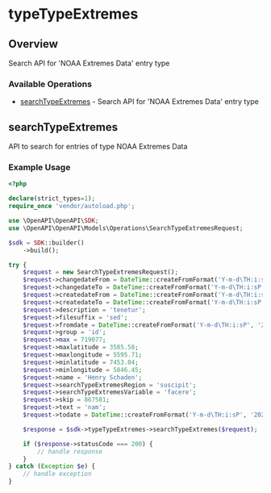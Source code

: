 # typeTypeExtremes

## Overview

Search API for 'NOAA Extremes Data' entry type

### Available Operations

* [searchTypeExtremes](#searchtypeextremes) - Search API for 'NOAA Extremes Data' entry type

## searchTypeExtremes

API to search for entries of type NOAA Extremes Data

### Example Usage

```php
<?php

declare(strict_types=1);
require_once 'vendor/autoload.php';

use \OpenAPI\OpenAPI\SDK;
use \OpenAPI\OpenAPI\Models\Operations\SearchTypeExtremesRequest;

$sdk = SDK::builder()
    ->build();

try {
    $request = new SearchTypeExtremesRequest();
    $request->changedateFrom = DateTime::createFromFormat('Y-m-d\TH:i:sP', '2022-11-29T14:05:24.229Z');
    $request->changedateTo = DateTime::createFromFormat('Y-m-d\TH:i:sP', '2021-07-19T00:41:21.069Z');
    $request->createdateFrom = DateTime::createFromFormat('Y-m-d\TH:i:sP', '2022-04-26T15:14:21.697Z');
    $request->createdateTo = DateTime::createFromFormat('Y-m-d\TH:i:sP', '2020-07-15T17:52:33.252Z');
    $request->description = 'tenetur';
    $request->filesuffix = 'sed';
    $request->fromdate = DateTime::createFromFormat('Y-m-d\TH:i:sP', '2021-06-29T12:20:12.457Z');
    $request->group = 'id';
    $request->max = 719077;
    $request->maxlatitude = 3585.58;
    $request->maxlongitude = 5595.71;
    $request->minlatitude = 7453.04;
    $request->minlongitude = 5846.45;
    $request->name = 'Henry Schaden';
    $request->searchTypeExtremesRegion = 'suscipit';
    $request->searchTypeExtremesVariable = 'facere';
    $request->skip = 867581;
    $request->text = 'nam';
    $request->todate = DateTime::createFromFormat('Y-m-d\TH:i:sP', '2022-06-15T17:31:08.491Z');

    $response = $sdk->typeTypeExtremes->searchTypeExtremes($request);

    if ($response->statusCode === 200) {
        // handle response
    }
} catch (Exception $e) {
    // handle exception
}
```
